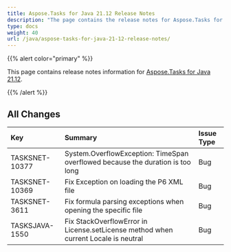 ```yaml
---
title: Aspose.Tasks for Java 21.12 Release Notes
description: "The page contains the release notes for Aspose.Tasks for Java 21.12."
type: docs
weight: 40
url: /java/aspose-tasks-for-java-21-12-release-notes/
---
```


{{% alert color="primary" %}}

This page contains release notes information for [Aspose.Tasks for Java 21.12](https://downloads.aspose.com/tasks/java/new-releases/aspose.tasks-for-java-21.12/).

{{% /alert %}}
## **All Changes**
|**Key**|**Summary**|**Issue Type**|
| :- | :- | :- |
| TASKSNET-10377 | System.OverflowException: TimeSpan overflowed because the duration is too long | Bug |
| TASKSNET-10369 | Fix Exception on loading the P6 XML file | Bug |
| TASKSNET-3611 | Fix formula parsing exceptions when opening the specific file | Bug |
| TASKSJAVA-1550 | Fix StackOverflowError in License.setLicense method when current Locale is neutral | Bug |
